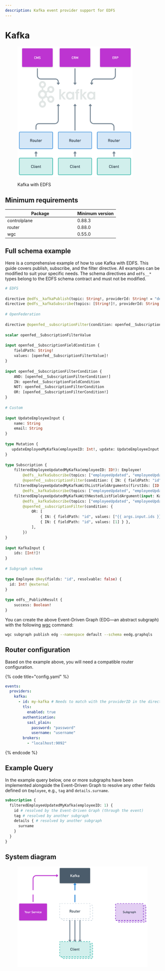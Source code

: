 ```yaml
---
description: Kafka event provider support for EDFS
---
```


# Kafka

<figure><img src="../../.gitbook/assets/EDFS Kafka.png" alt="" width="375"><figcaption><p>Kafka with EDFS</p></figcaption></figure>

## Minimum requirements

<table><thead><tr><th width="214">Package</th><th>Minimum version</th></tr></thead><tbody><tr><td>controlplane</td><td>0.88.3</td></tr><tr><td>router</td><td>0.88.0</td></tr><tr><td>wgc</td><td>0.55.0</td></tr></tbody></table>

## Full schema example

Here is a comprehensive example of how to use Kafka with EDFS. This guide covers publish, subscribe, and the filter directive. All examples can be modified to suit your specific needs. The schema directives and `edfs__*` types belong to the EDFS schema contract and must not be modified.

```graphql
# EDFS

directive @edfs__kafkaPublish(topic: String!, providerId: String! = "default") on FIELD_DEFINITION
directive @edfs__kafkaSubscribe(topics: [String!]!, providerId: String! = "default") on FIELD_DEFINITION

# OpenFederation

directive @openfed__subscriptionFilter(condition: openfed__SubscriptionFilterCondition!) on FIELD_DEFINITION

scalar openfed__SubscriptionFilterValue

input openfed__SubscriptionFieldCondition {
    fieldPath: String!
    values: [openfed__SubscriptionFilterValue]!
}

input openfed__SubscriptionFilterCondition {
    AND: [openfed__SubscriptionFilterCondition!]
    IN: openfed__SubscriptionFieldCondition
    NOT: openfed__SubscriptionFilterCondition
    OR: [openfed__SubscriptionFilterCondition!]
}

# Custom

input UpdateEmployeeInput {
    name: String
    email: String
}

type Mutation {
   updateEmployeeMyKafka(employeeID: Int!, update: UpdateEmployeeInput!): edfs__PublishResult! @edfs__kafkaPublish(topic: "employeeUpdated", providerId: "my-kafka")
}

type Subscription {
    filteredEmployeeUpdatedMyKafka(employeeID: ID!): Employee!
        @edfs__kafkaSubscribe(topics: ["employeeUpdated", "employeeUpdatedTwo"], providerId: "my-kafka")
        @openfed__subscriptionFilter(condition: { IN: { fieldPath: "id", values: [1, 3, 4, 7, 11] } })
    filteredEmployeeUpdatedMyKafkaWithListFieldArguments(firstIds: [ID!]!, secondIds: [ID!]!): Employee!
        @edfs__kafkaSubscribe(topics: ["employeeUpdated", "employeeUpdatedTwo"], providerId: "my-kafka")
    filteredEmployeeUpdatedMyKafkaWithNestedListFieldArgument(input: KafkaInput!): Employee!
        @edfs__kafkaSubscribe(topics: ["employeeUpdated", "employeeUpdatedTwo"], providerId: "my-kafka")
        @openfed__subscriptionFilter(condition: {
            OR: [
                { IN: { fieldPath: "id", values: ["{{ args.input.ids }}"] } },
                { IN: { fieldPath: "id", values: [1] } },
            ],
        })
}

input KafkaInput {
    ids: [Int!]!
}

# Subgraph schema

type Employee @key(fields: "id", resolvable: false) {
  id: Int! @external
}

type edfs__PublishResult {
    success: Boolean!
}
```

You can create the above Event-Driven Graph (EDG—an abstract subgraph) with the following [wgc](../../cli/intro.md) command:

```bash
wgc subgraph publish edg --namespace default --schema eedg.graphqls
```

## Router configuration

Based on the example above, you will need a compatible router configuration.

{% code title="config.yaml" %}
```yaml
events:
  providers:
    kafka:
      - id: my-kafka # Needs to match with the providerID in the directive
        tls: 
          enabled: true
        authentication: 
          sasl_plain: 
            password: "password"
            username: "username"
        brokers:
          - "localhost:9092"
```
{% endcode %}

## Example Query

In the example query below, one or more subgraphs have been implemented alongside the Event-Driven Graph to resolve any other fields defined on `Employee`, e.g., `tag` and `details.surname`.

```graphql
subscription {
  filteredEmployeeUpdatedMyKafka(employeeID: 1) {
    id # resolved by the Event-Driven Graph (through the event)
    tag # resolved by another subgraph
    details { # resolved by another subgraph
      surname
    }
  }
}
```



## System diagram

<figure><img src="../../.gitbook/assets/image (119).png" alt=""><figcaption></figcaption></figure>
